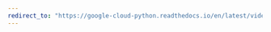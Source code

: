 ```yaml
---
redirect_to: "https://google-cloud-python.readthedocs.io/en/latest/videointelligence/gapic/v1p1beta1/api.html"
---
```

